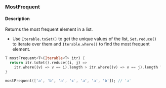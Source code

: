 ### MostFrequent

#### Description



Returns the most frequent element in a list.

- Use `Iterable.toSet()` to get the unique values of the list, `Set.reduce()` to iterate over them and `Iterable.where()` to find the most frequent element.

```dart
T mostFrequent<T>(Iterable<T> itr) {
  return itr.toSet().reduce((i, j) =>
    itr.where((v) => v == i).length > itr.where((v) => v == j).length ? i : j);
}

```

```dart
mostFrequent(['a', 'b', 'a', 'c', 'a', 'a', 'b']); // 'a'
```
